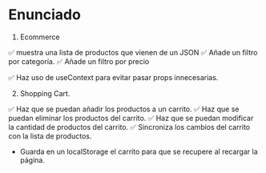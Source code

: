 # Enunciado

1. Ecommerce

✅ muestra una lista de productos que vienen de un JSON
✅ Añade un filtro por categoría.
✅ Añade un filtro por precio

✅ Haz uso de useContext para evitar pasar props innecesarias.

2. Shopping Cart.

✅ Haz que se puedan añadir los productos a un carrito.
✅ Haz que se puedan eliminar los productos del carrito.
✅ Haz que se puedan modificar la cantidad de productos del carrito.
✅ Sincroniza los cambios del carrito con la lista de productos.
- Guarda en un localStorage el carrito para que se recupere al recargar la página.